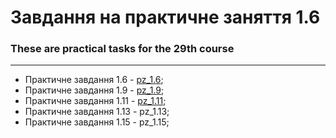 # Завдання на практичне заняття 1.6

### These are practical tasks for the 29th course

---

- Практичне завдання 1.6 - [pz_1.6](https://github.com/oleksvlas/practicalTasks/tree/master/pz_1.6);
- Практичне завдання 1.9 - [pz_1.9](https://github.com/oleksvlas/practicalTasks/tree/master/pz_1.9);
- Практичне завдання 1.11 - [pz_1.11](https://github.com/oleksvlas/practicalTasks/tree/master/pz_1.11);
- Практичне завдання 1.13 - pz_1.13;
- Практичне завдання 1.15 - pz_1.15;
